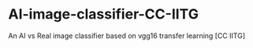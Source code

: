 # AI-image-classifier-CC-IITG
An AI vs Real image classifier based on vgg16 transfer learning [CC IITG] 

